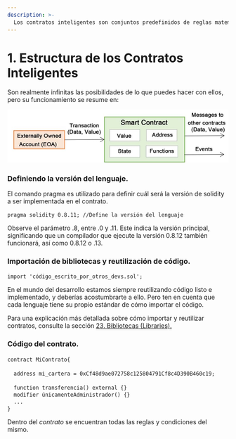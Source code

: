 ```yaml
---
description: >-
  Los contratos inteligentes son conjuntos predefinidos de reglas matemáticas. Estas reglas pueden estar condicionadas a ciertos contextos, por ejemplo: sólo ejecutar si es X día del año, o solo ejecutar cada 3 días, etc…
---
```


# 1. Estructura de los Contratos Inteligentes

Son realmente infinitas las posibilidades de lo que puedes hacer con ellos, pero su funcionamiento se resume en:

![estructura básica del contrato inteligente](<../../.gitbook/assets/image (108).png>)

###



### Definiendo la versión del lenguaje.

El comando pragma es utilizado para definir cuál será la versión de solidity a ser implementada en el contrato.

```solidity
pragma solidity 0.8.11; //Define la versión del lenguaje
```

Observe el parámetro .8, entre .0 y .11. Este indica la versión principal, significando que un compilador que ejecute la versión 0.8.12 también funcionará, así como 0.8.12 o .13.



### Importación de bibliotecas y reutilización de código.

```solidity
import 'código_escrito_por_otros_devs.sol';
```

En el mundo del desarrollo estamos siempre reutilizando código listo e implementado, y deberías acostumbrarte a ello. Pero ten en cuenta que cada lenguaje tiene su propio estándar de cómo importar el código.

Para una explicación más detallada sobre cómo importar y reutilizar contratos, consulte la sección [23. Bibliotecas (Libraries).](extra-avancado/23.-bibliotecas-librarys.md "mention")

###

### Código del contrato.

```solidity
contract MiContrato{

  address mi_cartera = 0xCf48d9ae072758c125804791Cf8c4D390B460c19;

  function transferencia() external {}
  modifier únicamenteAdministrador() {}
  ...
}

```

Dentro del _contrato_ se encuentran todas las reglas y condiciones del mismo.
